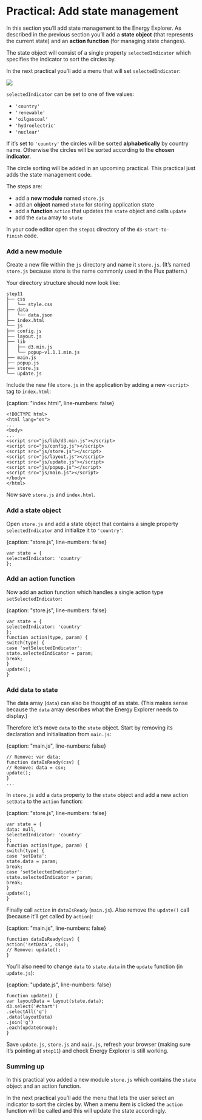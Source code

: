# Practical: Add state management

In this section you’ll add state management to the Energy Explorer. As described in the previous section you’ll add a **state object** (that represents the current state) and an **action function** (for managing state changes).

The state object will consist of a single property `selectedIndicator` which specifies the indicator to sort the circles by.

In the next practical you’ll add a menu that will set `selectedIndicator`:

![](http://learn.createwithdata.com/wp-content/uploads/2020/08/image-32.png)

`selectedIndicator` can be set to one of five values:

* `'country'`
* `'renewable'`
* `'oilgascoal'`
* `'hydroelectric'`
* `'nuclear'`

If it’s set to `'country'` the circles will be sorted **alphabetically** by country name. Otherwise the circles will be sorted according to the **chosen indicator**.

The circle sorting will be added in an upcoming practical. This practical just adds the state management code.

The steps are:

* add a **new module** named `store.js`
* add an **object** named `state` for storing application state
* add a **function** `action` that updates the `state` object and calls `update`
* add the `data` array to `state`

In your code editor open the `step11` directory of the `d3-start-to-finish` code.

### Add a new module

Create a new file within the `js` directory and name it `store.js`. (It’s named `store.js` because store is the name commonly used in the Flux pattern.)

Your directory structure should now look like:

```
step11
├── css
│   └── style.css
├── data
│   └── data.json
├── index.html
└── js
├── config.js
├── layout.js
├── lib
│   ├── d3.min.js
│   └── popup-v1.1.1.min.js
├── main.js
├── popup.js
├── store.js
└── update.js
```

Include the new file `store.js` in the application by adding a new `<script>` tag to `index.html`:

{caption: "index.html", line-numbers: false}
```
<!DOCTYPE html>
<html lang="en">
...
<body>
...
<script src="js/lib/d3.min.js"></script>
<script src="js/config.js"></script>
<script src="js/store.js"></script>
<script src="js/layout.js"></script>
<script src="js/update.js"></script>
<script src="js/popup.js"></script>
<script src="js/main.js"></script>
</body>
</html>
```

Now save `store.js` and `index.html`.

### Add a state object

Open `store.js` and add a state object that contains a single property `selectedIndicator` and initialize it to `'country'`:

{caption: "store.js", line-numbers: false}
```
var state = {
selectedIndicator: 'country'
};
```

### Add an action function

Now add an action function which handles a single action type `setSelectedIndicator`:

{caption: "store.js", line-numbers: false}
```
var state = {
selectedIndicator: 'country'
};
function action(type, param) {
switch(type) {
case 'setSelectedIndicator':
state.selectedIndicator = param;
break;
}
update();
}
```

### Add data to state

The data array (`data`) can also be thought of as state. (This makes sense because the `data` array describes what the Energy Explorer needs to display.)

Therefore let’s move `data` to the `state` object. Start by removing its declaration and initialisation from `main.js`:

{caption: "main.js", line-numbers: false}
```
// Remove: var data;
function dataIsReady(csv) {
// Remove: data = csv;
update();
}
...
```

In `store.js` add a `data` property to the `state` object and add a new action `setData` to the `action` function:

{caption: "store.js", line-numbers: false}
```
var state = {
data: null,
selectedIndicator: 'country'
};
function action(type, param) {
switch(type) {
case 'setData':
state.data = param;
break;
case 'setSelectedIndicator':
state.selectedIndicator = param;
break;
}
update();
}
```

Finally call `action` in `dataIsReady` (`main.js`). Also remove the `update()` call (because it’ll get called by `action`):

{caption: "main.js", line-numbers: false}
```
function dataIsReady(csv) {
action('setData', csv);
// Remove: update();
}
```

You’ll also need to change `data` to `state.data` in the `update` function (in `update.js`):

{caption: "update.js", line-numbers: false}
```
function update() {
var layoutData = layout(state.data);
d3.select('#chart')
.selectAll('g')
.data(layoutData)
.join('g')
.each(updateGroup);
}
```

Save `update.js`, `store.js` and `main.js`, refresh your browser (making sure it’s pointing at `step11`) and check Energy Explorer is still working.

### Summing up

In this practical you added a new module `store.js` which contains the `state` object and an action function.

In the next practical you’ll add the menu that lets the user select an indicator to sort the circles by. When a menu item is clicked the `action` function will be called and this will update the state accordingly.